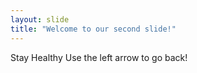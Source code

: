 ```yaml
---
layout: slide
title: "Welcome to our second slide!"
---
```

Stay Healthy
Use the left arrow to go back!
